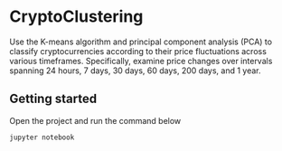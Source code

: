 # CryptoClustering

Use the K-means algorithm and principal component analysis (PCA) to classify cryptocurrencies according to their price fluctuations across various timeframes. Specifically,  examine price changes over intervals spanning 24 hours, 7 days, 30 days, 60 days, 200 days, and 1 year.

## Getting started

Open the project and run the command below

```bash
jupyter notebook
```